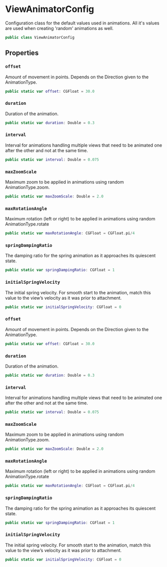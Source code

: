 # ViewAnimatorConfig

Configuration class for the default values used in animations.
All it's values are used when creating 'random' animations as well.

``` swift
public class ViewAnimatorConfig 
```

## Properties

### `offset`

Amount of movement in points.
Depends on the Direction given to the AnimationType.

``` swift
public static var offset: CGFloat = 30.0
```

### `duration`

Duration of the animation.

``` swift
public static var duration: Double = 0.3
```

### `interval`

Interval for animations handling multiple views that need
to be animated one after the other and not at the same time.

``` swift
public static var interval: Double = 0.075
```

### `maxZoomScale`

Maximum zoom to be applied in animations using random AnimationType.zoom.

``` swift
public static var maxZoomScale: Double = 2.0
```

### `maxRotationAngle`

Maximum rotation (left or right) to be applied in animations using random AnimationType.rotate

``` swift
public static var maxRotationAngle: CGFloat = CGFloat.pi/4
```

### `springDampingRatio`

The damping ratio for the spring animation as it approaches its quiescent state.

``` swift
public static var springDampingRatio: CGFloat = 1
```

### `initialSpringVelocity`

The initial spring velocity. For smooth start to the animation, match this value to the view’s velocity as it was prior to attachment.

``` swift
public static var initialSpringVelocity: CGFloat = 0
```

### `offset`

Amount of movement in points.
Depends on the Direction given to the AnimationType.

``` swift
public static var offset: CGFloat = 30.0
```

### `duration`

Duration of the animation.

``` swift
public static var duration: Double = 0.3
```

### `interval`

Interval for animations handling multiple views that need
to be animated one after the other and not at the same time.

``` swift
public static var interval: Double = 0.075
```

### `maxZoomScale`

Maximum zoom to be applied in animations using random AnimationType.zoom.

``` swift
public static var maxZoomScale: Double = 2.0
```

### `maxRotationAngle`

Maximum rotation (left or right) to be applied in animations using random AnimationType.rotate

``` swift
public static var maxRotationAngle: CGFloat = CGFloat.pi/4
```

### `springDampingRatio`

The damping ratio for the spring animation as it approaches its quiescent state.

``` swift
public static var springDampingRatio: CGFloat = 1
```

### `initialSpringVelocity`

The initial spring velocity. For smooth start to the animation, match this value to the view’s velocity as it was prior to attachment.

``` swift
public static var initialSpringVelocity: CGFloat = 0
```
